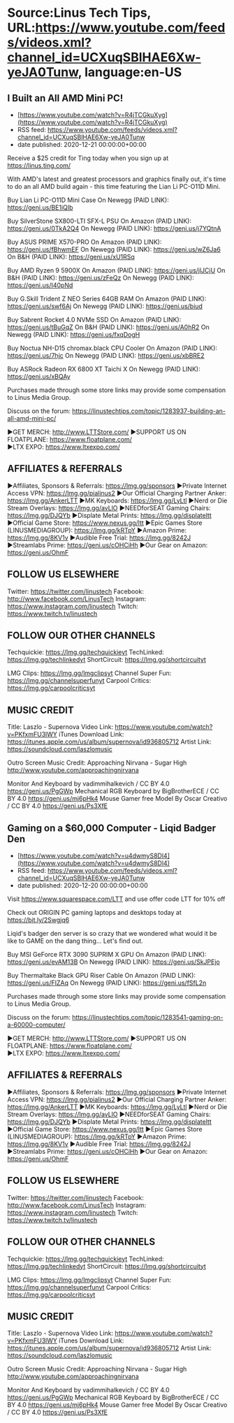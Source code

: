 # Source:Linus Tech Tips, URL:https://www.youtube.com/feeds/videos.xml?channel_id=UCXuqSBlHAE6Xw-yeJA0Tunw, language:en-US

## I Built an All AMD Mini PC!
 - [https://www.youtube.com/watch?v=R4jTCGkuXyg](https://www.youtube.com/watch?v=R4jTCGkuXyg)
 - RSS feed: https://www.youtube.com/feeds/videos.xml?channel_id=UCXuqSBlHAE6Xw-yeJA0Tunw
 - date published: 2020-12-21 00:00:00+00:00

Receive a $25 credit for Ting today when you sign up at https://linus.ting.com/

With AMD's latest and greatest processors and graphics finally out, it's time to do an all AMD build again - this time featuring the Lian Li PC-O11D Mini.

Buy Lian Li PC-O11D Mini Case
On Newegg (PAID LINK): https://geni.us/BE1iQIb

Buy SilverStone SX800-LTI SFX-L PSU
On Amazon (PAID LINK): https://geni.us/0TkA2Q4
On Newegg (PAID LINK): https://geni.us/j7YQtnA

Buy ASUS PRIME X570-PRO
On Amazon (PAID LINK): https://geni.us/fBhwmEF
On Newegg (PAID LINK): https://geni.us/wZ6Ja6
On B&H (PAID LINK): https://geni.us/xU1RSq

Buy AMD Ryzen 9 5900X
On Amazon (PAID LINK): https://geni.us/jlJCjU
On B&H (PAID LINK): https://geni.us/zFeQz
On Newegg (PAID LINK): https://geni.us/I40pNd

Buy G.Skill Trident Z NEO Series 64GB RAM
On Amazon (PAID LINK): https://geni.us/swf6Aj
On Newegg (PAID LINK): https://geni.us/biud

Buy Sabrent Rocket 4.0 NVMe SSD
On Amazon (PAID LINK): https://geni.us/tBuGqZ
On B&H (PAID LINK): https://geni.us/A0hR2
On Newegg (PAID LINK): https://geni.us/fxqDogH

Buy Noctua NH-D15 chromax.black CPU Cooler
On Amazon (PAID LINK): https://geni.us/7hjc
On Newegg (PAID LINK): https://geni.us/xbBRE2

Buy ASRock Radeon RX 6800 XT Taichi X
On Newegg (PAID LINK): https://geni.us/xBQAy

Purchases made through some store links may provide some compensation to Linus Media Group.

Discuss on the forum: https://linustechtips.com/topic/1283937-building-an-all-amd-mini-pc/

►GET MERCH: http://www.LTTStore.com/
►SUPPORT US ON FLOATPLANE: https://www.floatplane.com/  
►LTX EXPO: https://www.ltxexpo.com/   

AFFILIATES & REFERRALS
---------------------------------------------------
►Affiliates, Sponsors & Referrals: https://lmg.gg/sponsors
►Private Internet Access VPN: https://lmg.gg/pialinus2
►Our Official Charging Partner Anker: https://lmg.gg/AnkerLTT
►MK Keyboards: https://lmg.gg/LyLtl
►Nerd or Die Stream Overlays: https://lmg.gg/avLlO
►NEEDforSEAT Gaming Chairs: https://lmg.gg/DJQYb
►Displate Metal Prints: https://lmg.gg/displateltt
►Official Game Store: https://www.nexus.gg/ltt
►Epic Games Store (LINUSMEDIAGROUP): https://lmg.gg/kRTpY
►Amazon Prime: https://lmg.gg/8KV1v
►Audible Free Trial: https://lmg.gg/8242J
►Streamlabs Prime: https://geni.us/cOHCiHh
►Our Gear on Amazon: https://geni.us/OhmF

FOLLOW US ELSEWHERE
---------------------------------------------------  
Twitter: https://twitter.com/linustech
Facebook: http://www.facebook.com/LinusTech
Instagram: https://www.instagram.com/linustech
Twitch: https://www.twitch.tv/linustech

FOLLOW OUR OTHER CHANNELS
---------------------------------------------------  
Techquickie: https://lmg.gg/techquickieyt
TechLinked: https://lmg.gg/techlinkedyt
ShortCircuit: https://lmg.gg/shortcircuityt

LMG Clips: https://lmg.gg/lmgclipsyt
Channel Super Fun: https://lmg.gg/channelsuperfunyt
Carpool Critics: https://lmg.gg/carpoolcriticsyt

MUSIC CREDIT
---------------------------------------------------  
Title: Laszlo - Supernova
Video Link: https://www.youtube.com/watch?v=PKfxmFU3lWY
iTunes Download Link: https://itunes.apple.com/us/album/supernova/id936805712
Artist Link: https://soundcloud.com/laszlomusic

Outro Screen Music Credit: Approaching Nirvana - Sugar High http://www.youtube.com/approachingnirvana

Monitor And Keyboard by vadimmihalkevich / CC BY 4.0  https://geni.us/PgGWp
Mechanical RGB Keyboard by BigBrotherECE / CC BY 4.0 https://geni.us/mj6pHk4
Mouse Gamer free Model By Oscar Creativo / CC BY 4.0 https://geni.us/Ps3XfE

## Gaming on a $60,000 Computer - Liqid Badger Den
 - [https://www.youtube.com/watch?v=u4dwmyS8Dl4](https://www.youtube.com/watch?v=u4dwmyS8Dl4)
 - RSS feed: https://www.youtube.com/feeds/videos.xml?channel_id=UCXuqSBlHAE6Xw-yeJA0Tunw
 - date published: 2020-12-20 00:00:00+00:00

Visit https://www.squarespace.com/LTT and use offer code LTT for 10% off

Check out ORIGIN PC gaming laptops and desktops today at https://bit.ly/2Swgjq6

Liqid's badger den server is so crazy that we wondered what would it be like to GAME on the dang thing... Let's find out.

Buy MSI GeForce RTX 3090 SUPRIM X GPU
On Amazon (PAID LINK): https://geni.us/evAM13B
On Newegg (PAID LINK): https://geni.us/SkJPEjo

Buy Thermaltake Black GPU Riser Cable
On Amazon (PAID LINK): https://geni.us/FIZAq
On Newegg (PAID LINK): https://geni.us/fSfL2n

Purchases made through some store links may provide some compensation to Linus Media Group.

Discuss on the forum: https://linustechtips.com/topic/1283541-gaming-on-a-60000-computer/

►GET MERCH: http://www.LTTStore.com/
►SUPPORT US ON FLOATPLANE: https://www.floatplane.com/  
►LTX EXPO: https://www.ltxexpo.com/   

AFFILIATES & REFERRALS
---------------------------------------------------
►Affiliates, Sponsors & Referrals: https://lmg.gg/sponsors
►Private Internet Access VPN: https://lmg.gg/pialinus2
►Our Official Charging Partner Anker: https://lmg.gg/AnkerLTT
►MK Keyboards: https://lmg.gg/LyLtl
►Nerd or Die Stream Overlays: https://lmg.gg/avLlO
►NEEDforSEAT Gaming Chairs: https://lmg.gg/DJQYb
►Displate Metal Prints: https://lmg.gg/displateltt
►Official Game Store: https://www.nexus.gg/ltt
►Epic Games Store (LINUSMEDIAGROUP): https://lmg.gg/kRTpY
►Amazon Prime: https://lmg.gg/8KV1v
►Audible Free Trial: https://lmg.gg/8242J
►Streamlabs Prime: https://geni.us/cOHCiHh
►Our Gear on Amazon: https://geni.us/OhmF

FOLLOW US ELSEWHERE
---------------------------------------------------  
Twitter: https://twitter.com/linustech
Facebook: http://www.facebook.com/LinusTech
Instagram: https://www.instagram.com/linustech
Twitch: https://www.twitch.tv/linustech

FOLLOW OUR OTHER CHANNELS
---------------------------------------------------  
Techquickie: https://lmg.gg/techquickieyt
TechLinked: https://lmg.gg/techlinkedyt
ShortCircuit: https://lmg.gg/shortcircuityt

LMG Clips: https://lmg.gg/lmgclipsyt
Channel Super Fun: https://lmg.gg/channelsuperfunyt
Carpool Critics: https://lmg.gg/carpoolcriticsyt

MUSIC CREDIT
---------------------------------------------------  
Title: Laszlo - Supernova
Video Link: https://www.youtube.com/watch?v=PKfxmFU3lWY
iTunes Download Link: https://itunes.apple.com/us/album/supernova/id936805712
Artist Link: https://soundcloud.com/laszlomusic

Outro Screen Music Credit: Approaching Nirvana - Sugar High http://www.youtube.com/approachingnirvana

Monitor And Keyboard by vadimmihalkevich / CC BY 4.0  https://geni.us/PgGWp
Mechanical RGB Keyboard by BigBrotherECE / CC BY 4.0 https://geni.us/mj6pHk4
Mouse Gamer free Model By Oscar Creativo / CC BY 4.0 https://geni.us/Ps3XfE

